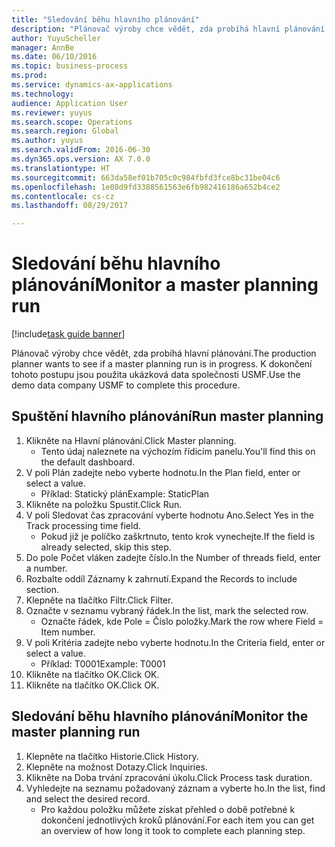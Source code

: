 ```yaml
--- 
title: "Sledování běhu hlavního plánování"
description: "Plánovač výroby chce vědět, zda probíhá hlavní plánování."
author: YuyuScheller
manager: AnnBe
ms.date: 06/10/2016
ms.topic: business-process
ms.prod: 
ms.service: dynamics-ax-applications
ms.technology: 
audience: Application User
ms.reviewer: yuyus
ms.search.scope: Operations
ms.search.region: Global
ms.author: yuyus
ms.search.validFrom: 2016-06-30
ms.dyn365.ops.version: AX 7.0.0
ms.translationtype: HT
ms.sourcegitcommit: 663da58ef01b705c0c984fbfd3fce8bc31be04c6
ms.openlocfilehash: 1e08d9fd3388561563e6fb982416186a652b4ce2
ms.contentlocale: cs-cz
ms.lasthandoff: 08/29/2017

---
```

# <a name="monitor-a-master-planning-run"></a><span data-ttu-id="f0581-103">Sledování běhu hlavního plánování</span><span class="sxs-lookup"><span data-stu-id="f0581-103">Monitor a master planning run</span></span>

[!include[task guide banner](../../includes/task-guide-banner.md)]

<span data-ttu-id="f0581-104">Plánovač výroby chce vědět, zda probíhá hlavní plánování.</span><span class="sxs-lookup"><span data-stu-id="f0581-104">The production planner wants to see if a master planning run is in progress.</span></span> <span data-ttu-id="f0581-105">K dokončení tohoto postupu jsou použita ukázková data společnosti USMF.</span><span class="sxs-lookup"><span data-stu-id="f0581-105">Use the demo data company USMF to complete this procedure.</span></span>


## <a name="run-master-planning"></a><span data-ttu-id="f0581-106">Spuštění hlavního plánování</span><span class="sxs-lookup"><span data-stu-id="f0581-106">Run master planning</span></span>
1. <span data-ttu-id="f0581-107">Klikněte na Hlavní plánování.</span><span class="sxs-lookup"><span data-stu-id="f0581-107">Click Master planning.</span></span>
    * <span data-ttu-id="f0581-108">Tento údaj naleznete na výchozím řídicím panelu.</span><span class="sxs-lookup"><span data-stu-id="f0581-108">You'll find this on the default dashboard.</span></span>  
2. <span data-ttu-id="f0581-109">V poli Plán zadejte nebo vyberte hodnotu.</span><span class="sxs-lookup"><span data-stu-id="f0581-109">In the Plan field, enter or select a value.</span></span>
    * <span data-ttu-id="f0581-110">Příklad: Statický plán</span><span class="sxs-lookup"><span data-stu-id="f0581-110">Example: StaticPlan</span></span>  
3. <span data-ttu-id="f0581-111">Klikněte na položku Spustit.</span><span class="sxs-lookup"><span data-stu-id="f0581-111">Click Run.</span></span>
4. <span data-ttu-id="f0581-112">V poli Sledovat čas zpracování vyberte hodnotu Ano.</span><span class="sxs-lookup"><span data-stu-id="f0581-112">Select Yes in the Track processing time field.</span></span>
    * <span data-ttu-id="f0581-113">Pokud již je políčko zaškrtnuto, tento krok vynechejte.</span><span class="sxs-lookup"><span data-stu-id="f0581-113">If the field is already selected, skip this step.</span></span>  
5. <span data-ttu-id="f0581-114">Do pole Počet vláken zadejte číslo.</span><span class="sxs-lookup"><span data-stu-id="f0581-114">In the Number of threads field, enter a number.</span></span>
6. <span data-ttu-id="f0581-115">Rozbalte oddíl Záznamy k zahrnutí.</span><span class="sxs-lookup"><span data-stu-id="f0581-115">Expand the Records to include section.</span></span>
7. <span data-ttu-id="f0581-116">Klepněte na tlačítko Filtr.</span><span class="sxs-lookup"><span data-stu-id="f0581-116">Click Filter.</span></span>
8. <span data-ttu-id="f0581-117">Označte v seznamu vybraný řádek.</span><span class="sxs-lookup"><span data-stu-id="f0581-117">In the list, mark the selected row.</span></span>
    * <span data-ttu-id="f0581-118">Označte řádek, kde Pole = Číslo položky.</span><span class="sxs-lookup"><span data-stu-id="f0581-118">Mark the row where Field = Item number.</span></span>  
9. <span data-ttu-id="f0581-119">V poli Kritéria zadejte nebo vyberte hodnotu.</span><span class="sxs-lookup"><span data-stu-id="f0581-119">In the Criteria field, enter or select a value.</span></span>
    * <span data-ttu-id="f0581-120">Příklad: T0001</span><span class="sxs-lookup"><span data-stu-id="f0581-120">Example: T0001</span></span>  
10. <span data-ttu-id="f0581-121">Klikněte na tlačítko OK.</span><span class="sxs-lookup"><span data-stu-id="f0581-121">Click OK.</span></span>
11. <span data-ttu-id="f0581-122">Klikněte na tlačítko OK.</span><span class="sxs-lookup"><span data-stu-id="f0581-122">Click OK.</span></span>

## <a name="monitor-the-master-planning-run"></a><span data-ttu-id="f0581-123">Sledování běhu hlavního plánování</span><span class="sxs-lookup"><span data-stu-id="f0581-123">Monitor the master planning run</span></span>
1. <span data-ttu-id="f0581-124">Klepněte na tlačítko Historie.</span><span class="sxs-lookup"><span data-stu-id="f0581-124">Click History.</span></span>
2. <span data-ttu-id="f0581-125">Klepněte na možnost Dotazy.</span><span class="sxs-lookup"><span data-stu-id="f0581-125">Click Inquiries.</span></span>
3. <span data-ttu-id="f0581-126">Klikněte na Doba trvání zpracování úkolu.</span><span class="sxs-lookup"><span data-stu-id="f0581-126">Click Process task duration.</span></span>
4. <span data-ttu-id="f0581-127">Vyhledejte na seznamu požadovaný záznam a vyberte ho.</span><span class="sxs-lookup"><span data-stu-id="f0581-127">In the list, find and select the desired record.</span></span>
    * <span data-ttu-id="f0581-128">Pro každou položku můžete získat přehled o době potřebné k dokončení jednotlivých kroků plánování.</span><span class="sxs-lookup"><span data-stu-id="f0581-128">For each item you can get an overview of how long it took to complete each planning step.</span></span>  



